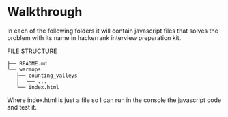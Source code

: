 # Walkthrough 

In each of the following folders it will contain javascript files that 
solves the problem with its name in hackerrank interview preparation 
kit.

FILE STRUCTURE
```
├── README.md
└── warmups
   ├── counting_valleys
   │  └── ...
   └── index.html
```

Where index.html is just a file so I can run in the console the 
javascript code and test it.
